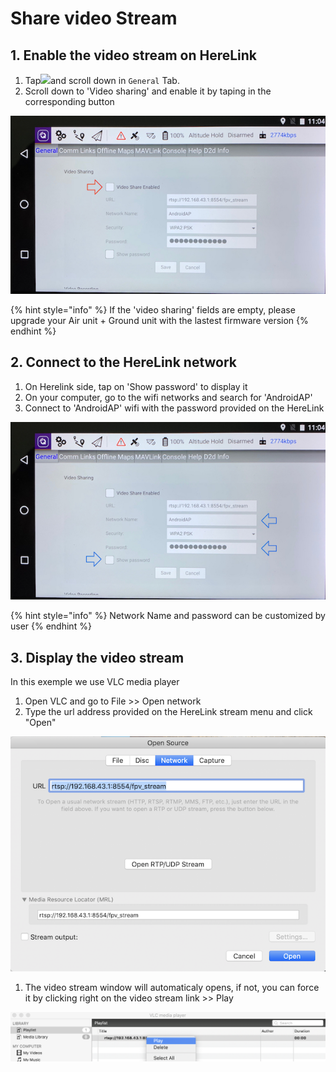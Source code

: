 # Share video Stream

## 1. Enable the video stream on HereLink

1. Tap![](../.gitbook/assets/windowsqgc.ico)and scroll down in `General` Tab.
2. Scroll down to 'Video sharing' and enable it by taping in the corresponding button

![](../.gitbook/assets/video-stream_1.jpg)

{% hint style="info" %}
If the 'video sharing' fields are empty, please upgrade your Air unit + Ground unit with the lastest firmware version
{% endhint %}

## 2. Connect to the HereLink network

1. On Herelink side, tap on 'Show password' to display it
2. On your computer, go to the wifi networks and search for 'AndroidAP'
3. Connect to 'AndroidAP' wifi with the password provided on the HereLink

![](../.gitbook/assets/video-stream_2.jpg)

{% hint style="info" %}
Network Name and password can be customized by user
{% endhint %}

## 3. Display the video stream

In this exemple we use VLC media player

1. Open VLC and go to File &gt;&gt; Open network
2. Type the url address provided on the HereLink stream menu and click "Open" 

![](../.gitbook/assets/vlc-stream.png)

1. The video stream window will automaticaly opens, if not, you can force it by clicking right on the video stream link &gt;&gt; Play

![](../.gitbook/assets/vlc_2.png)

